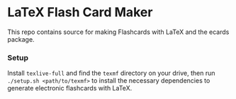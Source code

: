 # LaTeX Flash Card Maker

This repo contains source for making Flashcards with LaTeX and the ecards package.

### Setup

Install `texlive-full` and find the `texmf` directory on your drive, then run `./setup.sh <path/to/texmf>`
to install the necessary dependencies to generate electronic flashcards with LaTeX. 

